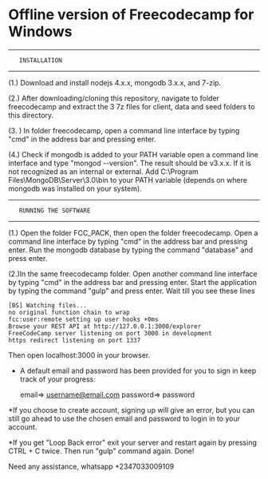 # Offline version of Freecodecamp for Windows
**************************
       INSTALLATION
**************************

(1.) Download and install nodejs 4.x.x, mongodb 3.x.x, and  7-zip.

(2.) After downloading/cloning this repository, navigate to folder
     freecodecamp and  extract the 3 7z files for client, data and seed
     folders to this directory.

(3. ) In folder freecodecamp, open a command line interface by typing
      "cmd" in the address bar and pressing enter.

(4.) Check if mongodb is added to your PATH variable open
    a command line interface and type "mongod --version". 
    The result should be  v3.x.x. If it is not recognized
   as an internal or external. Add
  C:\Program Files\MongoDB\Server\3.0\bin to your PATH variable
  (depends on where mongodb was installed on your system).




*******************************
       RUNNING THE SOFTWARE
*******************************

(1.) Open the folder FCC_PACK, then open the folder freecodecamp.
  Open a command line interface by typing "cmd" in the address bar
  and pressing enter. Run the mongodb database by typing
  the command "database" and press enter.

(2.)In the same  freecodecamp folder. Open another command line 
    interface by typing "cmd" in the address bar and pressing enter.
   Start the application by typing the command "gulp" and press enter.
   Wait till you see these lines

	[BS] Watching files...
	no original function chain to wrap
  	fcc:user:remote setting up user hooks +0ms
	Browse your REST API at http://127.0.0.1:3000/explorer
	FreeCodeCamp server listening on port 3000 in development
	https redirect listening on port 1337

Then open localhost:3000 in your  browser.

* A default email and password has been provided for you to
 sign in keep track of your progress:

	email=> username@email.com
	password=> password

	

*If you choose to create account, signing up will give an error, but 
 you can still go ahead to use the chosen email and password   to
 login in to your account.

*If you get "Loop Back error" exit your server and restart again by 
pressing CTRL + C twice. Then run "gulp" command again.
Done!

Need any assistance, whatsapp +2347033009109





